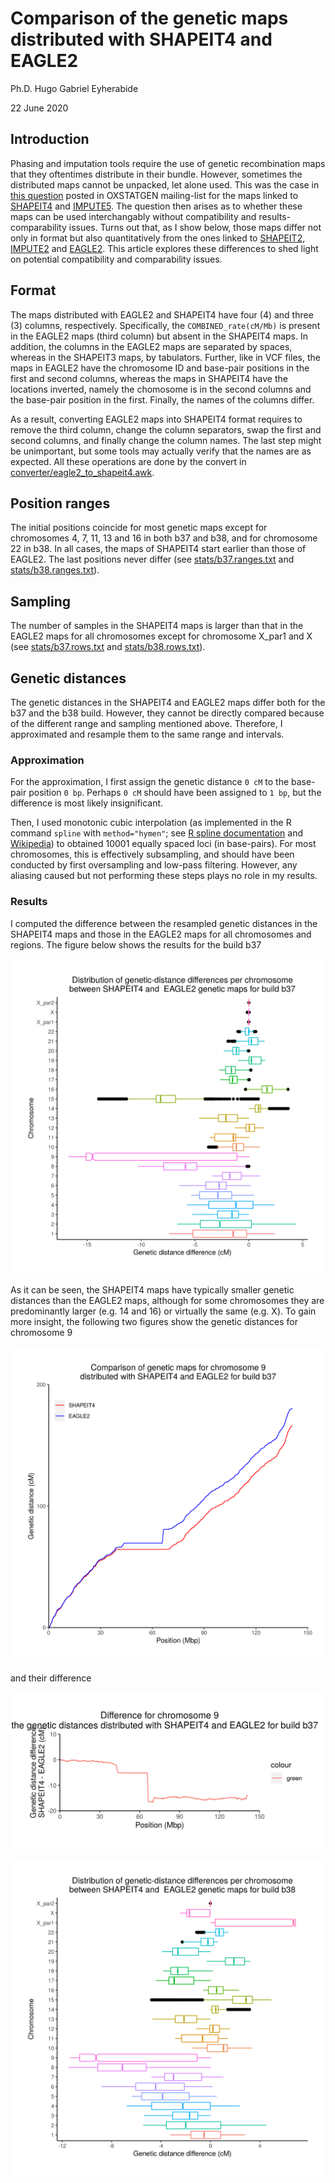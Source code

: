 # Comparison of the genetic maps distributed with SHAPEIT4 and EAGLE2

Ph.D. Hugo Gabriel Eyherabide

22 June 2020

## Introduction

Phasing and imputation tools require the use of genetic recombination maps that they oftentimes distribute in their bundle. However, sometimes the distributed maps cannot be unpacked, let alone used. This was the case in [this question](https://www.jiscmail.ac.uk/cgi-bin/wa-jisc.exe?A2=ind2006&L=OXSTATGEN&O=D&P=6811) posted in OXSTATGEN mailing-list for the maps linked to [SHAPEIT4](https://github.com/odelaneau/shapeit4) and [IMPUTE5](https://jmarchini.org/impute5/). The question then arises as to whether these maps can be used interchangably without compatibility and results-comparability issues. Turns out that, as I show below, those maps differ not only in format but also quantitatively from the ones linked to [SHAPEIT2](https://mathgen.stats.ox.ac.uk/genetics_software/shapeit/shapeit.html), [IMPUTE2](https://mathgen.stats.ox.ac.uk/impute/impute_v2.html) and [EAGLE2](https://data.broadinstitute.org/alkesgroup/Eagle/https://data.broadinstitute.org/alkesgroup/Eagle/). This article explores these differences to shed light on potential compatibility and comparability issues.


## Format

The maps distributed with EAGLE2 and SHAPEIT4 have four (4) and three (3) columns, respectively. Specifically, the `COMBINED_rate(cM/Mb)` is present in the EAGLE2 maps (third column) but absent in the SHAPEIT4 maps. In addition, the columns in the EAGLE2 maps are separated by spaces, whereas in the SHAPEIT3 maps, by tabulators. Further, like in VCF files, the maps in EAGLE2 have the chromosome ID and base-pair positions in the first and second columns, whereas the maps in SHAPEIT4 have the locations inverted, namely the chomosome is in the second columns and the base-pair position in the first. Finally, the names of the columns differ.

As a result, converting EAGLE2 maps into SHAPEIT4 format requires to remove the third column, change the column separators, swap the first and second columns, and finally change the column names. The last step might be unimportant, but some tools may actually verify that the names are as expected. All these operations are done by the convert in [converter/eagle2_to_shapeit4.awk](converter/eagle2_to_shapeit4.awk).


## Position ranges

The initial positions coincide for most genetic maps except for chromosomes 4, 7, 11, 13 and 16 in both b37 and b38, and for chromosome 22 in b38. In all cases, the maps of SHAPEIT4 start earlier than those of EAGLE2. The last positions never differ (see [stats/b37.ranges.txt](stats/b37.ranges.txt) and [stats/b38.ranges.txt](stats/b38.ranges.txt)). 


## Sampling

The number of samples in the SHAPEIT4 maps is larger than that in the EAGLE2 maps for all chromosomes except for chromosome X_par1 and X (see [stats/b37.rows.txt](stats/b37.rows.txt) and [stats/b38.rows.txt](stats/b38.rows.txt)).


## Genetic distances

The genetic distances in the SHAPEIT4 and EAGLE2 maps differ both for the b37 and the b38 build. However, they cannot be directly compared because of the different range and sampling mentioned above. Therefore, I approximated and resample them to the same range and intervals.


### Approximation

For the approximation, I first assign the genetic distance `0 cM` to the base-pair position `0 bp`. Perhaps `0 cM` should have been assigned to `1 bp`, but the difference is most likely insignificant.

Then, I used monotonic cubic interpolation (as implemented in the R command `spline` with `method="hymen"`; see [R spline documentation](https://www.rdocumentation.org/packages/stats/versions/3.6.2/topics/splinefun) and [Wikipedia](https://en.wikipedia.org/wiki/Monotone_cubic_interpolation)) to obtained 10001 equally spaced loci (in base-pairs). For most chromosomes, this is effectively subsampling, and should have been conducted by first oversampling and low-pass filtering. However, any aliasing caused but not performing these steps plays no role in my results.


### Results

I computed the difference between the resampled genetic distances in the SHAPEIT4 maps and those in the EAGLE2 maps for all chromosomes and regions. The figure below shows the results for the build b37

![Genetic-distance difference for build b37](figures/All.b37.genetic_map_difference_shaprit4_vs_eagle2.png "Genetic-distance difference for build b37")


As it can be seen, the SHAPEIT4 maps have typically smaller genetic distances than the EAGLE2 maps, although for some chromosomes they are predominantly larger (e.g. 14 and 16) or virtually the same (e.g. X). To gain more insight, the following two figures show the genetic distances for chromosome 9

![Genetic-distance comparison for chromosome 9 in build b37](figures/chr9.b37.genetic_map_shaprit4_vs_eagle2.png "Genetic-distance comparison for chromosome 9 in build b37")

and their difference

![Genetic-distance difference for chromosome 9 in build b37](figures/chr9.b37.genetic_map_difference_shaprit4_vs_eagle2.png "Genetic-distance difference for chromosome 9 in build b37")




![Genetic-distance difference for build b38](figures/All.b38.genetic_map_difference_shaprit4_vs_eagle2.png "Genetic-distance difference for build b38")


<!-- # References -->

<!-- + Original article: [https://adamdrake.com/command-line-tools-can-be-235x-faster-than-your-hadoop-cluster.html] -->
<!-- + Bash reference manual: [https://www.gnu.org/savannah-checkouts/gnu/bash/manual/bash.html] -->
<!-- + MAWK website: [https://invisible-island.net/mawk/mawk.html#related_mawk] -->
<!-- + MAWK pitfalls: [https://brenocon.com/blog/2009/09/dont-mawk-awk-the-fastest-and-most-elegant-big-data-munging-language/] -->
<!-- + AWK user guide: [https://www.gnu.org/software/gawk/manual/gawk.html] -->
<!-- + PGN format: [https://en.wikipedia.org/wiki/Portable_Game_Notation] -->
<!-- + PGN standard: [http://www.saremba.de/chessgml/standards/pgn/pgn-complete.htm] -->
<!-- + Chess-game data repository: [https://github.com/rozim/ChessData] -->
<!-- + Useless use of cat award: [http://porkmail.org/era/unix/award.html] -->
